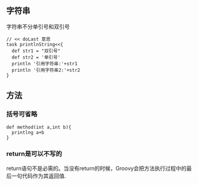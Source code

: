 ## 字符串
字符串不分单引号和双引号
```
// << doLast 意思
task printlnString<<{
  def str1 = "双引号"
  def str2 = '单引号'
  println '引用字符串:'+str1
  println '引用字符串2:'+str2
}
```

## 方法
### 括号可省略
```
def method(int a,int b){
  printlng a+b
}
```

### return是可以不写的
return语句不是必需的。当没有return的时候，Groovy会把方法执行过程中的最后一句代码作为其返回值.